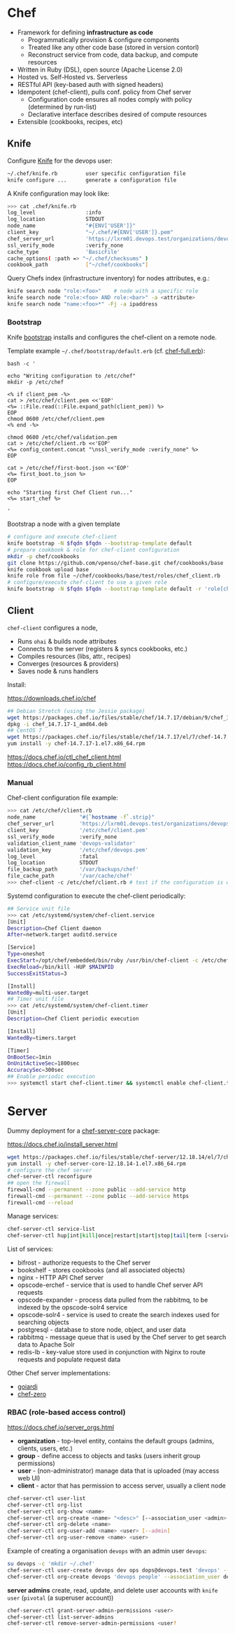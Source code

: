 


# Chef

* Framework for defining **infrastructure as code** 
  - Programmatically provision & configure components
  - Treated like any other code base (stored in version contorl)
  - Reconstruct service from code, data backup, and compute resources
* Written in Ruby (DSL), open source (Apache License 2.0) 
* Hosted vs. Self-Hosted  vs. Serverless 
* RESTful API (key-based auth with signed headers)
* Idempotent (chef-client), pulls conf. policy from Chef server
  - Configuration code ensures all nodes comply with policy (determined by run-list)
  - Declarative interface describes desired of compute resources
* Extensible (cookbooks, recipes, etc)

## Knife

Configure [Knife](https://docs.chef.io/knife.html) for the devops user:

```bash
~/.chef/knife.rb         user specific configuration file
knife configure ...      generate a configuration file
```

A Knife configuration may look like:

```bash
>>> cat .chef/knife.rb
log_level                :info
log_location             STDOUT
node_name                "#{ENV['USER']}"
client_key               "~/.chef/#{ENV['USER']}.pem"
chef_server_url          'https://lxrm01.devops.test/organizations/devops'
ssl_verify_mode          :verify_none
cache_type               'BasicFile'
cache_options( :path => "~/.chef/checksums" )
cookbook_path            ["~/chef/cookbooks"]
```

Query Chefs index (infrastructure inventory) for nodes attributes, e.g.: 

```bash
knife search node "role:<foo>"    # node with a specific role
knife search node "role:<foo> AND role:<bar>" -a <attribute>
knife search node "name:<foo>*" -Fj -a ipaddress
```

### Bootstrap

Knife [bootstrap](https://docs.chef.io/knife_bootstrap.html) installs and configures the chef-client on a remote node.

Template example `~/.chef/bootstrap/default.erb` (cf. [chef-full.erb](https://github.com/chef/chef/blob/master/lib/chef/knife/bootstrap/templates/chef-full.erb)):

```
bash -c '

echo "Writing configuration to /etc/chef"
mkdir -p /etc/chef

<% if client_pem -%>
cat > /etc/chef/client.pem <<'EOP'
<%= ::File.read(::File.expand_path(client_pem)) %>
EOP
chmod 0600 /etc/chef/client.pem
<% end -%>

chmod 0600 /etc/chef/validation.pem
cat > /etc/chef/client.rb <<'EOP'
<%= config_content.concat "\nssl_verify_mode :verify_none" %>
EOP

cat > /etc/chef/first-boot.json <<'EOP'
<%= first_boot.to_json %>
EOP

echo "Starting first Chef Client run..."
<%= start_chef %>

'
```

Bootstrap a node with a given template

```bash
# configure and execute chef-client
knife bootstrap -N $fqdn $fqdn --bootstrap-template default
# prepare cookbook & role for chef-client configuration
mkdir -p chef/cookbooks
git clone https://github.com/vpenso/chef-base.git chef/cookbooks/base
knife cookbook upload base
knife role from file ~/chef/cookbooks/base/test/roles/chef_client.rb
# configure/execute chef-client to use a given role
knife bootstrap -N $fqdn $fqdn --bootstrap-template default -r 'role[chef_client]'
```

## Client

`chef-client` configures a node,

* Runs `ohai` & builds node attributes
* Connects to the server (registers & syncs cookbooks, etc.)
* Compiles resources (libs, attr., recipes)
* Converges (resources & providers)
* Saves node & runs handlers


Install:

<https://downloads.chef.io/chef>

```bash
## Debian Stretch (using the Jessie package)
wget https://packages.chef.io/files/stable/chef/14.7.17/debian/9/chef_14.7.17-1_amd64.deb
dpkg -i chef_14.7.17-1_amd64.deb
## CentOS 7
wget https://packages.chef.io/files/stable/chef/14.7.17/el/7/chef-14.7.17-1.el7.x86_64.rpm
yum install -y chef-14.7.17-1.el7.x86_64.rpm
```

<https://docs.chef.io/ctl_chef_client.html>  
<https://docs.chef.io/config_rb_client.html>

### Manual

Chef-client configuration file example:

```bash
>>> cat /etc/chef/client.rb
node_name              "#{`hostname -f`.strip}"
chef_server_url        'https://lxrm01.devops.test/organizations/devops'
client_key             '/etc/chef/client.pem'
ssl_verify_mode        :verify_none
validation_client_name 'devops-validator'
validation_key         '/etc/chef/devops.pem'
log_level              :fatal
log_location           STDOUT
file_backup_path       '/var/backups/chef'
file_cache_path        '/var/cache/chef'
>>> chef-client -c /etc/chef/client.rb # test if the configuration is working
```

Systemd configuration to execute the chef-client periodically:

```bash
## Service unit file
>>> cat /etc/systemd/system/chef-client.service
[Unit]
Description=Chef Client daemon
After=network.target auditd.service

[Service]
Type=oneshot
ExecStart=/opt/chef/embedded/bin/ruby /usr/bin/chef-client -c /etc/chef/client.rb -L /var/log/chef-client.log
ExecReload=/bin/kill -HUP $MAINPID
SuccessExitStatus=3

[Install]
WantedBy=multi-user.target
## Timer unit file
>>> cat /etc/systemd/system/chef-client.timer
[Unit]
Description=Chef Client periodic execution

[Install]
WantedBy=timers.target

[Timer]
OnBootSec=1min
OnUnitActiveSec=1800sec
AccuracySec=300sec
## Enable periodic execution 
>>> systemctl start chef-client.timer && systemctl enable chef-client.timer
```


# Server

Dummy deployment for a [chef-server-core](https://downloads.chef.io/chef-server) package:

<https://docs.chef.io/install_server.html>

```bash
wget https://packages.chef.io/files/stable/chef-server/12.18.14/el/7/chef-server-core-12.18.14-1.el7.x86_64.rpm
yum install -y chef-server-core-12.18.14-1.el7.x86_64.rpm
# configure the chef server
chef-server-ctl reconfigure
## open the firewall
firewall-cmd --permanent --zone public --add-service http
firewall-cmd --permanent --zone public --add-service https
firewall-cmd --reload
```

Manage services:

```bash
chef-server-ctl service-list
chef-server-ctl hup|int|kill|once|restart|start|stop|tail|term [<service>]
```

List of services:

* bifrost - authorize requests to the Chef server
* bookshelf - stores cookbooks (and all associated objects)
* nginx - HTTP API Chef server
* opscode-erchef - service that is used to handle Chef server API requests
* opscode-expander - process data pulled from the rabbitmq, to be indexed by the opscode-solr4 service
* opscode-solr4 - service is used to create the search indexes used for searching objects
* postgresql - database to store node, object, and user data
* rabbitmq - message queue that is used by the Chef server to get search data to Apache Solr
* redis-lb - key-value store used in conjunction with Nginx to route requests and populate request data

Other Chef server implementations:

* [goiardi](https://github.com/ctdk/goiardi)
* [chef-zero](https://github.com/chef/chef-zero)

### RBAC (role-based access control) 

<https://docs.chef.io/server_orgs.html>

* **organization** - top-level entity, contains the default groups (admins, clients, users, etc.)
* **group** - define access to objects and tasks (users inherit group permissions)
* **user** - (non-administrator) manage data that is uploaded (may access web  UI)
* **client** - actor that has permission to access server, usually a client node

```bash
chef-server-ctl user-list
chef-server-ctl org-list
chef-server-ctl org-show <name>
chef-server-ctl org-create <name> "<desc>" [--association_user <admin> --filename /path/to/validator.pem]
chef-server-ctl org-delete <name>
chef-server-ctl org-user-add <name> <user> [--admin]
chef-server-ctl org-user-remove <name> <user>
```

Example of creating a organisation `devops` with an admin user `devops`:

```bash
su devops -c 'mkdir ~/.chef'
chef-server-ctl user-create devops dev ops dops@devops.test 'devops' --filename /home/devops/.chef/devops.pem
chef-server-ctl org-create devops 'devops people' --association_user devops --filename /etc/chef/devops-validator.pem
```

**server admins** create, read, update, and delete user accounts with `knife user` (`pivotal` (a superuser account))

```bash
chef-server-ctl grant-server-admin-permissions <user>
chef-server-ctl list-server-admins
chef-server-ctl remove-server-admin-permissions <user?
```



